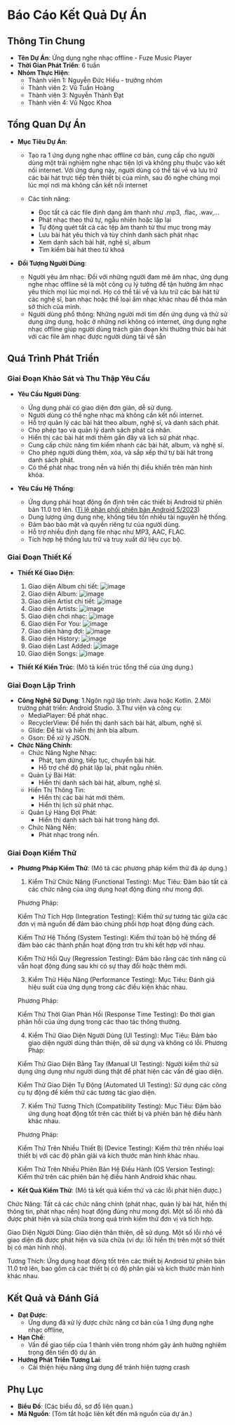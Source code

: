 # Báo Cáo Kết Quả Dự Án

## Thông Tin Chung
- **Tên Dự Án**: Ứng dụng nghe nhạc offline - Fuze Music Player
- **Thời Gian Phát Triển**: 6 tuần
- **Nhóm Thực Hiện**:
  - Thành viên 1: Nguyễn Đức Hiếu - trưởng nhóm
  - Thành viên 2: Vũ Tuấn Hoàng
  - Thành viên 3: Nguyễn Thành Đạt
  - Thành viên 4: Vũ Ngọc Khoa

## Tổng Quan Dự Án
- **Mục Tiêu Dự Án**:
  - Tạo ra 1 ứng dụng nghe nhạc offline cơ bản, cung cấp cho người dùng một trải nghiệm nghe nhạc tiện lợi và không phụ thuộc vào kết nối internet. Với ứng dụng này, người dùng có thể tải về và lưu trữ các bài hát trực tiếp trên thiết bị của mình, sau đó nghe chúng mọi lúc mọi nơi mà không cần kết nối internet

  - Các tính năng: 
    - Đọc tất cả các file định dạng âm thanh như .mp3, .flac, .wav,...
    - Phát nhạc theo thứ tự, ngẫu nhiên hoặc lặp lại
    - Tự động quét tất cả các tệp âm thanh từ thư mục trong máy
    - Lưu bài hát yêu thích và tùy chỉnh danh sách phát nhạc
    - Xem danh sách bài hát, nghệ sĩ, album
    - Tìm kiếm bài hát theo từ khoá

- **Đối Tượng Người Dùng**:
  - Người yêu âm nhạc: Đối với những người đam mê âm nhạc, ứng dụng nghe nhạc offline sẽ là một công cụ lý tưởng để tận hưởng âm nhạc yêu thích mọi lúc mọi nơi. Họ có thể tải về và lưu trữ các bài hát từ các nghệ sĩ, ban nhạc hoặc thể loại âm nhạc khác nhau để thỏa mãn sở thích của mình.
  - Người dùng phổ thông: Những người mới tìm đến ứng dụng và thử sử dụng ứng dụng, hoặc ở những nơi không có internet, ứng dụng nghe nhạc offline giúp người dùng trách gián đoạn khi thưởng thức bài hát với các file âm nhạc được người dùng tải về sẵn


## Quá Trình Phát Triển
### Giai Đoạn Khảo Sát và Thu Thập Yêu Cầu
- **Yêu Cầu Người Dùng**:
  - Ứng dụng phải có giao diện đơn giản, dễ sử dụng.
  - Người dùng có thể nghe nhạc mà không cần kết nối internet.
  - Hỗ trợ quản lý các bài hát theo album, nghệ sĩ, và danh sách phát.
  - Cho phép tạo và quản lý danh sách phát cá nhân.
  - Hiển thị các bài hát mới thêm gần đây và lịch sử phát nhạc.
  - Cung cấp chức năng tìm kiếm nhanh các bài hát, album, và nghệ sĩ.
  - Cho phép người dùng thêm, xóa, và sắp xếp thứ tự bài hát trong danh sách phát.
  - Có thể phát nhạc trong nền và hiển thị điều khiển trên màn hình khóa.

- **Yêu Cầu Hệ Thống**:
  - Ứng dụng phải hoạt động ổn định trên các thiết bị Android từ phiên bản 11.0 trở lên. ([Tỉ lệ phân phối phiên bản Android 5/2023](https://tinhte.vn/thread/ti-le-phan-phoi-phien-ban-android-thang-5-android-13-co-gan-15-thi-phan-11-van-dan-dau.3677386/))
  - Dung lượng ứng dụng nhẹ, không tiêu tốn nhiều tài nguyên hệ thống.
  - Đảm bảo bảo mật và quyền riêng tư của người dùng.
  - Hỗ trợ nhiều định dạng file nhạc như MP3, AAC, FLAC.
  - Tích hợp hệ thống lưu trữ và truy xuất dữ liệu cục bộ.


### Giai Đoạn Thiết Kế
- **Thiết Kế Giao Diện**:
  1) Giao diện Album chi tiết:
    ![image](https://github.com/ultimateBroK/fuze_music_player/assets/119409748/d914c7d6-96ee-4bc0-ae72-1a413332063e)
  2) Giao diện Album:
   ![image](https://github.com/ultimateBroK/fuze_music_player/assets/119409748/5dad75db-42a4-4e5f-a14a-2ccf48553b6a)
  3) Giao diện Artist chi tiết:
   ![image](https://github.com/ultimateBroK/fuze_music_player/assets/119409748/f5fd5e2f-6a08-4e30-89d9-01f76881ec7c)
  4) Giao diện Artists:
   ![image](https://github.com/ultimateBroK/fuze_music_player/assets/119409748/f7616f45-a2de-4dee-b724-d344560fb1a2)
  5) Giao diện chơi nhạc:
   ![image](https://github.com/ultimateBroK/fuze_music_player/assets/119409748/aa9ce816-b645-4be9-9197-5851e6663396)
  6) Giao diện For You:
   ![image](https://github.com/ultimateBroK/fuze_music_player/assets/119409748/074d1363-423f-425f-8b65-40eb3c167040)
  7) Giao diện hàng đợi:
   ![image](https://github.com/ultimateBroK/fuze_music_player/assets/119409748/91c1d6bc-3389-4b88-813c-1d1cbc8da63a)
  8) Giao diện History:
   ![image](https://github.com/ultimateBroK/fuze_music_player/assets/119409748/76b801d2-e4fd-48ee-a320-7d1628d9a56c)
  9) Giao diện Last Added:
   ![image](https://github.com/ultimateBroK/fuze_music_player/assets/119409748/31963880-1990-4627-81c9-7550bb3fedeb)
  10) Giao diện Songs:
  ![image](https://github.com/ultimateBroK/fuze_music_player/assets/119409748/b6c63c5e-6e9d-4385-9b29-934a0c13dbec)

- **Thiết Kế Kiến Trúc**:
  (Mô tả kiến trúc tổng thể của ứng dụng.)

### Giai Đoạn Lập Trình
- **Công Nghệ Sử Dụng**:
  1.Ngôn ngữ lập trình: Java hoặc Kotlin.
  2.Môi trường phát triển: Android Studio.
  3.Thư viện và công cụ:
    - MediaPlayer: Để phát nhạc.  
    - RecyclerView: Để hiển thị danh sách bài hát, album, nghệ sĩ.
    - Glide: Để tải và hiển thị ảnh bìa album.
    - Gson: Để xử lý JSON.
- **Chức Năng Chính**:
  - Chức Năng Nghe Nhạc:
    - Phát, tạm dừng, tiếp tục, chuyển bài hát.
    - Hỗ trợ chế độ phát lặp lại, phát ngẫu nhiên.
  - Quản Lý Bài Hát:
    - Hiển thị danh sách bài hát, album, nghệ sĩ.
  - Hiển Thị Thông Tin:
    - Hiển thị các bài hát mới thêm.
    - Hiển thị lịch sử phát nhạc.
  - Quản Lý Hàng Đợi Phát:
    - Hiển thị danh sách bài hát trong hàng đợi.
  - Chức Năng Nền:
    - Phát nhạc trong nền.


### Giai Đoạn Kiểm Thử
- **Phương Pháp Kiểm Thử**:
  (Mô tả các phương pháp kiểm thử đã áp dụng.)
  1. Kiểm Thử Chức Năng (Functional Testing):
  Mục Tiêu: Đảm bảo tất cả các chức năng của ứng dụng hoạt động đúng như mong đợi.
  
  Phương Pháp:

  Kiểm Thử Tích Hợp (Integration Testing): Kiểm thử sự tương tác giữa các đơn vị mã nguồn để đảm bảo chúng phối hợp hoạt động đúng cách.
  
  Kiểm Thử Hệ Thống (System Testing): Kiểm thử toàn bộ hệ thống để đảm bảo các thành phần hoạt động trơn tru khi kết hợp với nhau.

  Kiểm Thử Hồi Quy (Regression Testing): Đảm bảo rằng các tính năng cũ vẫn hoạt động đúng sau khi có sự thay đổi hoặc thêm mới.

  3. Kiểm Thử Hiệu Năng (Performance Testing):
  Mục Tiêu: Đánh giá hiệu suất của ứng dụng trong các điều kiện khác nhau.

  Phương Pháp:

  Kiểm Thử Thời Gian Phản Hồi (Response Time Testing): Đo thời gian phản hồi của ứng dụng trong các thao tác thông thường.

  4. Kiểm Thử Giao Diện Người Dùng (UI Testing):
  Mục Tiêu: Đảm bảo giao diện người dùng thân thiện, dễ sử dụng và không có lỗi.
  Phương Pháp:

  Kiểm Thử Giao Diện Bằng Tay (Manual UI Testing): Người kiểm thử sử dụng ứng dụng như người dùng thật để phát hiện các vấn đề giao diện.
  
  Kiểm Thử Giao Diện Tự Động (Automated UI Testing): Sử dụng các công cụ tự động để kiểm thử các tương tác giao diện.

  7. Kiểm Thử Tương Thích (Compatibility Testing):
  Mục Tiêu: Đảm bảo ứng dụng hoạt động tốt trên các thiết bị và phiên bản hệ điều hành khác nhau.

  Phương Pháp:

  Kiểm Thử Trên Nhiều Thiết Bị (Device Testing): Kiểm thử trên nhiều loại thiết bị với các độ phân giải và kích thước màn hình khác nhau.
  
  Kiểm Thử Trên Nhiều Phiên Bản Hệ Điều Hành (OS Version Testing): Kiểm thử trên các phiên bản hệ điều hành Android khác nhau.
  
- **Kết Quả Kiểm Thử**:
  (Mô tả kết quả kiểm thử và các lỗi phát hiện được.)
  
Chức Năng: Tất cả các chức năng chính (phát nhạc, quản lý bài hát, hiển thị thông tin, phát nhạc nền) hoạt động đúng như mong đợi.
 Một số lỗi nhỏ đã được phát hiện và sửa chữa trong quá trình kiểm thử đơn vị và tích hợp.

Giao Diện Người Dùng: Giao diện thân thiện, dễ sử dụng. Một số lỗi nhỏ về giao diện đã được phát hiện và sửa chữa (ví dụ: lỗi hiển thị trên một số thiết bị có màn hình nhỏ).

Tương Thích: Ứng dụng hoạt động tốt trên các thiết bị Android từ phiên bản 11.0 trở lên, bao gồm cả các thiết bị có độ phân giải và kích thước màn hình khác nhau.


## Kết Quả và Đánh Giá
- **Đạt Được**:
  - Ứng dụng đã xử lý được chức năng cơ bản của 1 ứng đụng nghe nhạc offline,  
- **Hạn Chế**:
  - Vấn đề giao tiếp của 1 thành viên trong nhóm gây ảnh hưởng nghiêm trọng đến tiến độ dự án
- **Hướng Phát Triển Tương Lai**:
  - Cải thiện hiệu năng ứng dụng để tránh hiện tượng crash

## Phụ Lục
- **Biểu Đồ**:
  (Các biểu đồ, sơ đồ liên quan.)
- **Mã Nguồn**:
  (Tóm tắt hoặc liên kết đến mã nguồn của dự án.)
